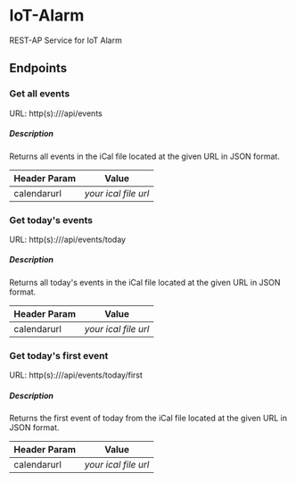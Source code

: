 # IoT-Alarm
REST-AP Service for IoT Alarm

## Endpoints
### Get all events
URL: http(s)://<hostname>/api/events
##### Description
Returns all events in the iCal file located at the given URL in JSON format.
  
|Header Param|Value|
|---|---|
|calendarurl|*your ical file url*|

### Get today's events
URL: http(s)://<hostname>/api/events/today
##### Description
Returns all today's events in the iCal file located at the given URL in JSON format.
  
|Header Param|Value|
|---|---|
|calendarurl|*your ical file url*|

### Get today's first event
URL: http(s)://<hostname>/api/events/today/first
##### Description
Returns the first event of today from the iCal file located at the given URL in JSON format.
  
|Header Param|Value|
|---|---|
|calendarurl|*your ical file url*|


